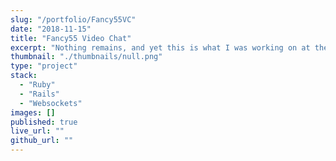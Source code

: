 ```yaml
---
slug: "/portfolio/Fancy55VC"
date: "2018-11-15"
title: "Fancy55 Video Chat"
excerpt: "Nothing remains, and yet this is what I was working on at the time, biting off far too much to chew at a time when I knew far too little."
thumbnail: "./thumbnails/null.png"
type: "project"
stack:
  - "Ruby"
  - "Rails"
  - "Websockets"
images: []
published: true
live_url: ""
github_url: ""
---
```


